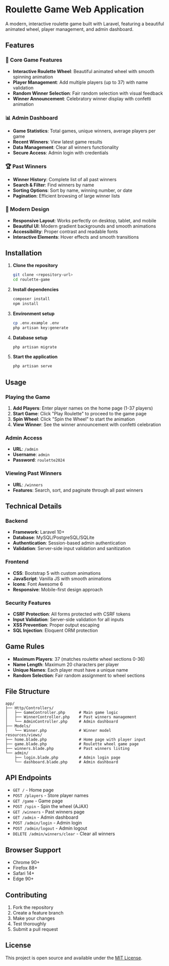 # Roulette Game Web Application

A modern, interactive roulette game built with Laravel, featuring a beautiful animated wheel, player management, and admin dashboard.

## Features

### 🎯 Core Game Features
- **Interactive Roulette Wheel**: Beautiful animated wheel with smooth spinning animation
- **Player Management**: Add multiple players (up to 37) with name validation
- **Random Winner Selection**: Fair random selection with visual feedback
- **Winner Announcement**: Celebratory winner display with confetti animation

### 📊 Admin Dashboard
- **Game Statistics**: Total games, unique winners, average players per game
- **Recent Winners**: View latest game results
- **Data Management**: Clear all winners functionality
- **Secure Access**: Admin login with credentials

### 🏆 Past Winners
- **Winner History**: Complete list of all past winners
- **Search & Filter**: Find winners by name
- **Sorting Options**: Sort by name, winning number, or date
- **Pagination**: Efficient browsing of large winner lists

### 📱 Modern Design
- **Responsive Layout**: Works perfectly on desktop, tablet, and mobile
- **Beautiful UI**: Modern gradient backgrounds and smooth animations
- **Accessibility**: Proper contrast and readable fonts
- **Interactive Elements**: Hover effects and smooth transitions

## Installation

1. **Clone the repository**
   ```bash
   git clone <repository-url>
   cd roulette-game
   ```

2. **Install dependencies**
   ```bash
   composer install
   npm install
   ```

3. **Environment setup**
   ```bash
   cp .env.example .env
   php artisan key:generate
   ```

4. **Database setup**
   ```bash
   php artisan migrate
   ```

5. **Start the application**
   ```bash
   php artisan serve
   ```

## Usage

### Playing the Game

1. **Add Players**: Enter player names on the home page (1-37 players)
2. **Start Game**: Click "Play Roulette" to proceed to the game page
3. **Spin Wheel**: Click "Spin the Wheel" to start the animation
4. **View Winner**: See the winner announcement with confetti celebration

### Admin Access

- **URL**: `/admin`
- **Username**: `admin`
- **Password**: `roulette2024`

### Viewing Past Winners

- **URL**: `/winners`
- **Features**: Search, sort, and paginate through all past winners

## Technical Details

### Backend
- **Framework**: Laravel 10+
- **Database**: MySQL/PostgreSQL/SQLite
- **Authentication**: Session-based admin authentication
- **Validation**: Server-side input validation and sanitization

### Frontend
- **CSS**: Bootstrap 5 with custom animations
- **JavaScript**: Vanilla JS with smooth animations
- **Icons**: Font Awesome 6
- **Responsive**: Mobile-first design approach

### Security Features
- **CSRF Protection**: All forms protected with CSRF tokens
- **Input Validation**: Server-side validation for all inputs
- **XSS Prevention**: Proper output escaping
- **SQL Injection**: Eloquent ORM protection

## Game Rules

- **Maximum Players**: 37 (matches roulette wheel sections 0-36)
- **Name Length**: Maximum 20 characters per player
- **Unique Names**: Each player must have a unique name
- **Random Selection**: Fair random assignment to wheel sections

## File Structure

```
app/
├── Http/Controllers/
│   ├── GameController.php      # Main game logic
│   ├── WinnerController.php    # Past winners management
│   └── AdminController.php     # Admin dashboard
├── Models/
│   └── Winner.php              # Winner model
resources/views/
├── home.blade.php              # Home page with player input
├── game.blade.php              # Roulette wheel game page
├── winners.blade.php           # Past winners listing
└── admin/
    ├── login.blade.php         # Admin login page
    └── dashboard.blade.php     # Admin dashboard
```

## API Endpoints

- `GET /` - Home page
- `POST /players` - Store player names
- `GET /game` - Game page
- `POST /spin` - Spin the wheel (AJAX)
- `GET /winners` - Past winners page
- `GET /admin` - Admin dashboard
- `POST /admin/login` - Admin login
- `POST /admin/logout` - Admin logout
- `DELETE /admin/winners/clear` - Clear all winners

## Browser Support

- Chrome 90+
- Firefox 88+
- Safari 14+
- Edge 90+

## Contributing

1. Fork the repository
2. Create a feature branch
3. Make your changes
4. Test thoroughly
5. Submit a pull request

## License

This project is open source and available under the [MIT License](LICENSE).